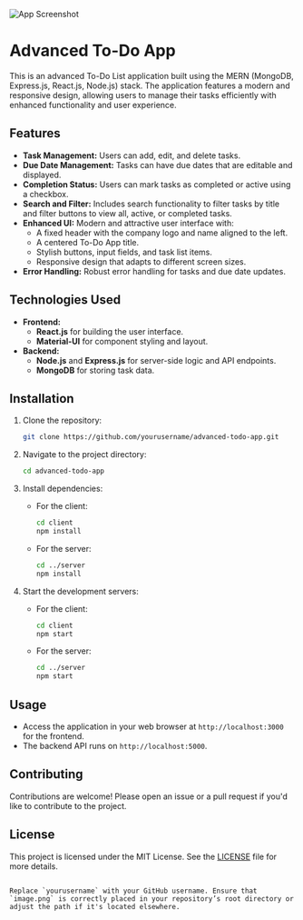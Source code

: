 
![App Screenshot](![image](https://github.com/user-attachments/assets/7ff92cf4-c56a-4012-b137-501a5384f7c2)
)

# Advanced To-Do App

This is an advanced To-Do List application built using the MERN (MongoDB, Express.js, React.js, Node.js) stack. The application features a modern and responsive design, allowing users to manage their tasks efficiently with enhanced functionality and user experience.

## Features

- **Task Management:** Users can add, edit, and delete tasks.
- **Due Date Management:** Tasks can have due dates that are editable and displayed.
- **Completion Status:** Users can mark tasks as completed or active using a checkbox.
- **Search and Filter:** Includes search functionality to filter tasks by title and filter buttons to view all, active, or completed tasks.
- **Enhanced UI:** Modern and attractive user interface with:
  - A fixed header with the company logo and name aligned to the left.
  - A centered To-Do App title.
  - Stylish buttons, input fields, and task list items.
  - Responsive design that adapts to different screen sizes.
- **Error Handling:** Robust error handling for tasks and due date updates.

## Technologies Used

- **Frontend:**
  - **React.js** for building the user interface.
  - **Material-UI** for component styling and layout.
- **Backend:**
  - **Node.js** and **Express.js** for server-side logic and API endpoints.
  - **MongoDB** for storing task data.

## Installation

1. Clone the repository:
   ```bash
   git clone https://github.com/yourusername/advanced-todo-app.git
   ```

2. Navigate to the project directory:
   ```bash
   cd advanced-todo-app
   ```

3. Install dependencies:
   - For the client:
     ```bash
     cd client
     npm install
     ```
   - For the server:
     ```bash
     cd ../server
     npm install
     ```

4. Start the development servers:
   - For the client:
     ```bash
     cd client
     npm start
     ```
   - For the server:
     ```bash
     cd ../server
     npm start
     ```

## Usage

- Access the application in your web browser at `http://localhost:3000` for the frontend.
- The backend API runs on `http://localhost:5000`.

## Contributing

Contributions are welcome! Please open an issue or a pull request if you'd like to contribute to the project.

## License

This project is licensed under the MIT License. See the [LICENSE](LICENSE) file for more details.
```

Replace `yourusername` with your GitHub username. Ensure that `image.png` is correctly placed in your repository’s root directory or adjust the path if it's located elsewhere.
